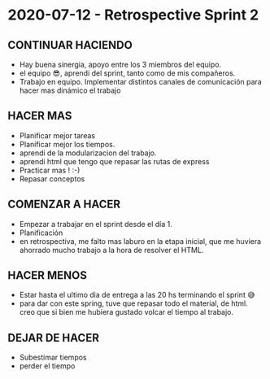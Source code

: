 # 2020-07-12 - Retrospective Sprint 2

## CONTINUAR HACIENDO
* Hay buena sinergia, apoyo entre los 3 miembros del equipo.
* el equipo 😎, aprendi del sprint, tanto como de mis compañeros.
* Trabajo en equipo. Implementar distintos canales de comunicación para hacer mas dinámico el trabajo

## HACER MAS
* Planificar mejor tareas
* Planificar mejor los tiempos.
* aprendi de la modularizacion del trabajo. 
* aprendi html que tengo que repasar las rutas de express
* Practicar mas ! :-)
* Repasar conceptos

## COMENZAR A HACER
* Empezar a trabajar en el sprint desde el día 1.
* Planificación
* en retrospectiva, me falto mas laburo en la etapa inicial, que me huviera ahorrado  mucho trabajo a la hora de resolver el HTML. 

## HACER MENOS
* Estar hasta el ultimo dia de entrega a las 20 hs terminando el sprint 😅
* para dar con este spring, tuve que repasar todo el material, de html. creo que si bien me hubiera gustado volcar el tiempo al trabajo.

## DEJAR DE HACER
* Subestimar tiempos
* perder el tiempo


